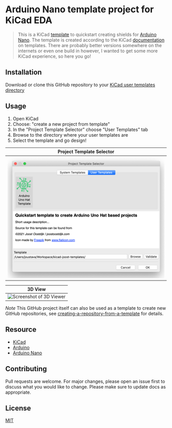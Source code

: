 # Arduino Nano template project for KiCad EDA

> This is a KiCad [template](https://docs.kicad.org/5.1/en/kicad/kicad.html#project_templates) to quickstart creating shields for [Arduino Nano](https://store.arduino.cc/arduino-nano). The template is created according to the KiCad [documentation](https://docs.kicad.org/5.1/en/kicad/kicad.html#creating_templates) on templates. There are probably better versions somewhere on the internets or even one build in however, I wanted to get some more KiCad experience, so here you go!

## Installation

Download or clone this GitHub repository to your [KiCad user templates directory](https://docs.kicad.org/5.1/en/kicad/kicad.html#template_locations)

## Usage

1. Open KiCad
2. Choose: "create a new project from template"
3. In the "Project Template Selector" choose "User Templates" tab
4. Browse to the directory where your user templates are
5. Select the template and go design!

| Project Template Selector |
|---------------------------|
| ![Screenshot of 3D Viewer](./meta/project-template-selector-screenshot.png) |


| 3D View |
|---------------------------|
| ![Screenshot of 3D Viewer](./meta/pcd-3d.png) |


*Note*
This GitHub project itself can also be used as a template to create new GitHub repositories, see [creating-a-repository-from-a-template](https://docs.github.com/en/github/creating-cloning-and-archiving-repositories/creating-a-repository-from-a-template) for details.

## Resource

- [KiCad](https://kicad.org/)
- [Arduino](https://www.arduino.cc/)
- [Arduino Nano](https://store.arduino.cc/arduino-nano)

## Contributing

Pull requests are welcome. For major changes, please open an issue first to discuss what you would like to change.
Please make sure to update docs as appropriate.

## License

[MIT](https://choosealicense.com/licenses/mit/)